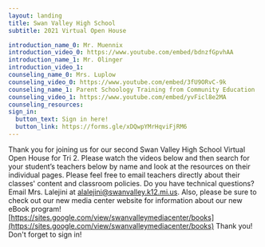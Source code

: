 ```yaml
---
layout: landing
title: Swan Valley High School
subtitle: 2021 Virtual Open House

introduction_name_0: Mr. Muennix
introduction_video_0: https://www.youtube.com/embed/bdnzfGpvhAA
introduction_name_1: Mr. Olinger
introduction_video_1:
counseling_name_0: Mrs. Luplow
counseling_video_0: https://www.youtube.com/embed/3fU9ORvC-9k
counseling_name_1: Parent Schoology Training from Community Education
counseling_video_1: https://www.youtube.com/embed/yvFicl8e2MA
counseling_resources:
sign_in:
  button_text: Sign in here!
  button_link: https://forms.gle/xDQwpYMrHqviFjRM6
---
```


Thank you for joining us for our second Swan Valley High School Virtual Open House for Tri 2. Please watch the videos below and then search for your student’s teachers below by name and look at the resources on their individual pages. Please feel free to email teachers directly about their classes' content and classroom policies. Do you have technical questions? Email Mrs. Lalejini at alalejini@swanvalley.k12.mi.us. Also, please be sure to check out our new media center website for information about our new eBook program! [https://sites.google.com/view/swanvalleymediacenter/books](https://sites.google.com/view/swanvalleymediacenter/books) Thank you! Don't forget to sign in!